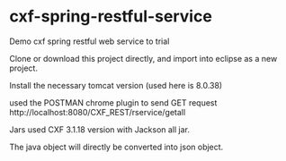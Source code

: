 # cxf-spring-restful-service
Demo cxf spring restful web service to trial

Clone or download this project directly, and import into eclipse as a new project.

Install the necessary tomcat version (used here is 8.0.38)

used the POSTMAN chrome plugin to send GET request 
http://localhost:8080/CXF_REST/rservice/getall

Jars used CXF 3.1.18 version with Jackson all jar.

The java object will directly be converted into json object.
